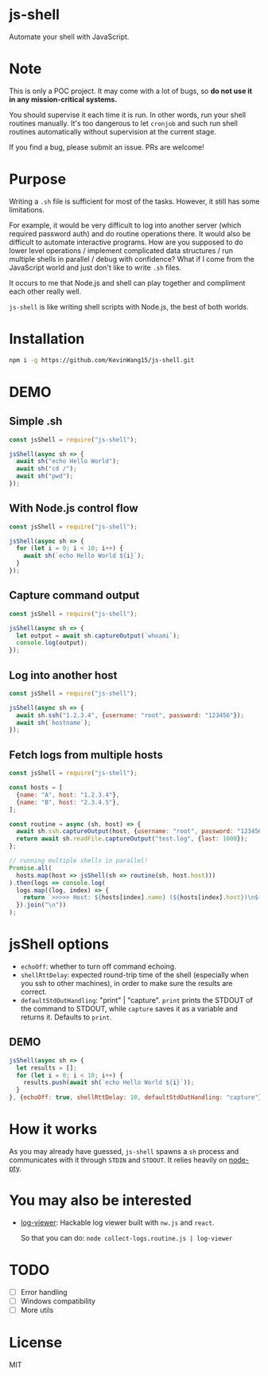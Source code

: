 # js-shell

Automate your shell with JavaScript.

# Note

This is only a POC project. It may come with a lot of bugs, so **do not use it in any mission-critical systems.**

You should supervise it each time it is run. In other words, run your shell routines manually. It's too dangerous to let `cronjob` and such run shell routines automatically without supervision at the current stage.

If you find a bug, please submit an issue. PRs are welcome!

# Purpose

Writing a `.sh` file is sufficient for most of the tasks. 
However, it still has some limitations.

For example, it would be very difficult to log into another server (which required password auth) and do routine operations there.
It would also be difficult to automate interactive programs.
How are you supposed to do lower level operations / implement complicated data structures / run multiple shells in parallel / debug with confidence?
What if I come from the JavaScript world and just don't like to write `.sh` files.

It occurs to me that Node.js and shell can play together and compliment each other really well.

`js-shell` is like writing shell scripts with Node.js, the best of both worlds.

# Installation

```bash
npm i -g https://github.com/KevinWang15/js-shell.git
```
# DEMO

## Simple .sh
```javascript
const jsShell = require("js-shell");

jsShell(async sh => {
  await sh("echo Hello World");
  await sh("cd /");
  await sh("pwd");
});
```

## With Node.js control flow
```javascript
const jsShell = require("js-shell");

jsShell(async sh => {
  for (let i = 0; i < 10; i++) {
    await sh(`echo Hello World ${i}`);
  }
});
```

## Capture command output 
```javascript
const jsShell = require("js-shell");

jsShell(async sh => {
  let output = await sh.captureOutput(`whoami`);
  console.log(output);
});
```

## Log into another host
```javascript
const jsShell = require("js-shell");

jsShell(async sh => {
  await sh.ssh("1.2.3.4", {username: "root", password: "123456"});
  await sh(`hostname`);
});
```

## Fetch logs from multiple hosts
```javascript
const jsShell = require("js-shell");

const hosts = [
  {name: "A", host: "1.2.3.4"},
  {name: "B", host: "2.3.4.5"},
];

const routine = async (sh, host) => {
  await sh.ssh.captureOutput(host, {username: "root", password: "123456", port: 2022});
  return await sh.readFile.captureOutput("test.log", {last: 1000});
};

// running multiple shells in parallel!
Promise.all(
  hosts.map(host => jsShell(sh => routine(sh, host.host)))
).then(logs => console.log(
  logs.map((log, index) => {
    return `>>>>> Host: ${hosts[index].name} (${hosts[index].host})\n${log}\n<<<<<\n`;
  }).join("\n"))
);
```

# jsShell options

* `echoOff`: whether to turn off command echoing.
* `shellRttDelay`: expected round-trip time of the shell (especially when you ssh to other machines), in order to make sure the results are correct.
* `defaultStdOutHandling`: "print" | "capture". `print` prints the STDOUT of the command to STDOUT, while `capture` saves it as a variable and returns it. Defaults to `print`.

## DEMO
```javascript
jsShell(async sh => {
  let results = [];
  for (let i = 0; i < 10; i++) {
    results.push(await sh(`echo Hello World ${i}`));
  }
}, {echoOff: true, shellRttDelay: 10, defaultStdOutHandling: "capture"})
```

# How it works

As you may already have guessed, `js-shell` spawns a `sh` process and communicates with it through `STDIN` and `STDOUT`.
It relies heavily on [node-pty](https://github.com/Microsoft/node-pty).

# You may also be interested

* [log-viewer](https://github.com/KevinWang15/log-viewer): Hackable log viewer built with `nw.js` and `react`.
  
  So that you can do: `node collect-logs.routine.js | log-viewer`

# TODO
- [ ] Error handling
- [ ] Windows compatibility
- [ ] More utils

# License

MIT
